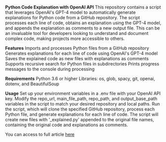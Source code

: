 **Python Code Explanation with OpenAI API**
This repository contains a script that leverages OpenAI's GPT-4 model to automatically generate explanations for Python code from a GitHub repository. The script processes each line of code, obtains an explanation using the GPT-4 model, and appends the explanation as comments to a new output file. This can be an invaluable tool for developers looking to understand and document complex code, making projects more accessible to others.

**Features**
Imports and processes Python files from a GitHub repository
Generates explanations for each line of code using OpenAI's GPT-4 model
Saves the explained code as new files with explanations as comments
Supports recursive search for Python files in subdirectories
Prints progress messages to the console during processing

**Requirements**
Python 3.6 or higher
Libraries: os, glob, spacy, git, openai, dotenv, and BeautifulSoup

**Usage**
Set up your environment variables in a .env file with your OpenAI API key.
Modify the repo_url, main_file_path, repo_path, and output_base_path variables in the script to match your desired repository and local paths.
Run the script, which will clone the specified GitHub repository, process each Python file, and generate explanations for each line of code.
The script will create new files with '_explained.py' appended to the original file names, containing the original code and explanations as comments.

You can access to full article [here](https://medium.com/@s.sadathosseini/generating-explanations-for-python-code-from-github-repositories-with-openai-api-1959b7f0cd07)
